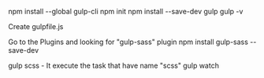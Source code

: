 npm install --global gulp-cli
npm init
npm install --save-dev gulp
gulp -v

Create gulpfile.js

Go to the Plugins and looking for "gulp-sass" plugin
npm install gulp-sass --save-dev

gulp scss - It execute the task that have name "scss"
gulp watch

